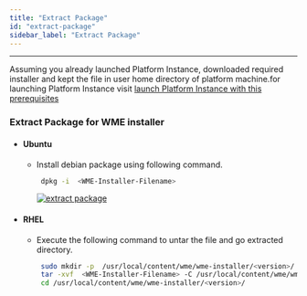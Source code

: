```yaml
---
title: "Extract Package"
id: "extract-package"
sidebar_label: "Extract Package"
---
```

---
 Assuming you already launched Platform Instance, downloaded required installer and kept the file in user home directory of platform machine.for launching Platform Instance visit [launch Platform Instance with this prerequisites](/learn/on-premise/prerequisites)

### Extract Package for WME installer

- #### Ubuntu

  - Install debian package using following command.

    ```bash
     dpkg -i  <WME-Installer-Filename>
     ```

    [![extract package](/learn/assets/wme-setup/download-and-extract-package.jpg)](/learn/assets/wme-setup/download-and-extract-package.jpg)

- #### RHEL

  - Execute the following command to untar the file and go extracted directory.

    ```bash
     sudo mkdir -p  /usr/local/content/wme/wme-installer/<version>/
     tar -xvf  <WME-Installer-Filename> -C /usr/local/content/wme/wme-installer/<version>/
     cd /usr/local/content/wme/wme-installer/<version>/
     ```
